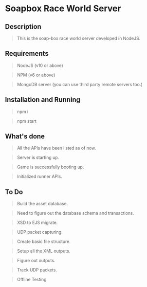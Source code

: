 # Soapbox Race World Server

## Description

> This is the soap-box race world server developed in NodeJS.

## Requirements

> NodeJS (v10 or above)

> NPM (v6 or above)

> MongoDB server (you can use third party remote servers too.)

## Installation and Running

> npm i

> npm start

## What's done

> All the APIs have been listed as of now.

> Server is starting up.

> Game is successfully booting up.

> Initialized runner APIs.

## To Do

> Build the asset database.

> Need to figure out the database schema and transactions.

> XSD to EJS migrate.

> UDP packet capturing.

> Create basic file structure.

> Setup all the XML outputs.

> Figure out outputs.

> Track UDP packets.

> Offline Testing